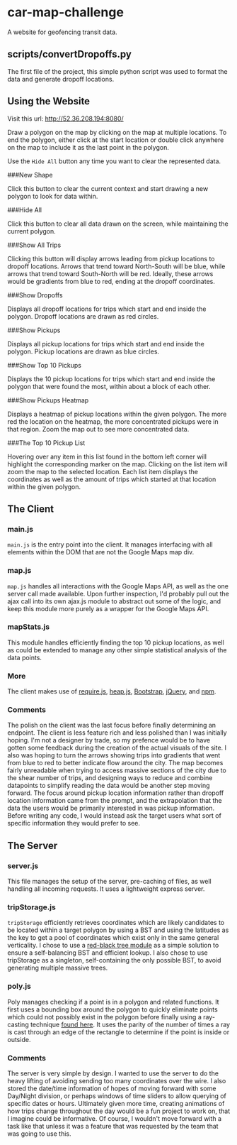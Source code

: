 # car-map-challenge
A website for geofencing transit data.


## scripts/convertDropoffs.py

The first file of the project, this simple python script was used to format the data and generate dropoff locations.

## Using the Website
Visit this url: <http://52.36.208.194:8080/>

Draw a polygon on the map by clicking on the map at multiple locations. To end the polygon, either click at the start location or double click anywhere on the map to include it as the last point in the polygon.

Use the `Hide All` button any time you want to clear the represented data.

###New Shape

Click this button to clear the current context and start drawing a new polygon to look for data within.

###Hide All

Click this button to clear all data drawn on the screen, while maintaining the current polygon.

###Show All Trips

Clicking this button will display arrows leading from pickup locations to dropoff locations. Arrows that trend toward North-South will be blue, while arrows that trend toward South-North will be red. Ideally, these arrows would be gradients from blue to red, ending at the dropoff coordinates.

###Show Dropoffs

Displays all dropoff locations for trips which start and end inside the polygon. Dropoff locations are drawn as red circles.

###Show Pickups

Displays all pickup locations for trips which start and end inside the polygon. Pickup locations are drawn as blue circles.

###Show Top 10 Pickups

Displays the 10 pickup locations for trips which start and end inside the polygon that were found the most, within about a block of each other.

###Show Pickups Heatmap

Displays a heatmap of pickup locations within the given polygon. The more red the location on the heatmap, the more concentrated pickups were in that region. Zoom the map out to see more concentrated data.

###The Top 10 Pickup List

Hovering over any item in this list found in the bottom left corner will highlight the corresponding marker on the map. Clicking on the list item will zoom the map to the selected location. Each list item displays the coordinates as well as the amount of trips which started at that location within the given polygon.

## The Client

### main.js

`main.js` is the entry point into the client. It manages interfacing with all elements within the DOM that are not the Google Maps map div.

### map.js

`map.js` handles all interactions with the Google Maps API, as well as the one server call made available. Upon further inspection, I'd probably pull out the ajax call into its own ajax.js module to abstract out some of the logic, and keep this module more purely as a wrapper for the Google Maps API.

### mapStats.js

This module handles efficiently finding the top 10 pickup locations, as well as could be extended to manage any other simple statistical analysis of the data points.

### More

The client makes use of [require.js](http://requirejs.org/), [heap.js](https://www.npmjs.com/package/heap), [Bootstrap](http://getbootstrap.com/javascript/), [jQuery](https://jquery.com/), and [npm](https://www.npmjs.com/).

### Comments

The polish on the client was the last focus before finally determining an endpoint. The client is less feature rich and less polished than I was initially hoping. I'm not a designer by trade, so my prefence would be to have gotten some feedback during the creation of the actual visuals of the site. I also was hoping to turn the arrows showing trips into gradients that went from blue to red to better indicate flow around the city. The map becomes fairly unreadable when trying to access massive sections of the city due to the shear number of trips, and designing ways to reduce and combine datapoints to simplify reading the data would be another step moving forward. The focus around pickup location information rather than dropoff location information came from the prompt, and the extrapolation that the data the users would be primarily interested in was pickup information. Before writing any code, I would instead ask the target users what sort of specific information they would prefer to see.

## The Server

### server.js

This file manages the setup of the server, pre-caching of files, as well handling all incoming requests. It uses a lightweight express server.

### tripStorage.js

`tripStorage` efficiently retrieves coordinates which are likely candidates to be located within a target polygon by using a BST and using the latitudes as the key to get a pool of coordinates which exist only in the same general verticality. I chose to use a [red-black tree module](https://www.npmjs.com/package/redblack) as a simple solution to ensure a self-balancing BST and efficient lookup. I also chose to use tripStorage as a singleton, self-containing the only possible BST, to avoid generating multiple massive trees.

### poly.js

Poly manages checking if a point is in a polygon and related functions. It first uses a bounding box around the polygon to quickly eliminate points which could not possibly exist in the polygon before finally using a ray-casting technique [found here](http://www.ecse.rpi.edu/Homepages/wrf/Research/Short_Notes/pnpoly.html). It uses the parity of the number of times a ray is cast through an edge of the rectangle to determine if the point is inside or outside.

### Comments

The server is very simple by design. I wanted to use the server to do the heavy lifting of avoiding sending too many coordinates over the wire. I also stored the date/time information of hopes of moving forward with some Day/Night division, or perhaps windows of time sliders to allow querying of specific dates or hours. Ultimately given more time, creating animations of how trips change throughout the day would be a fun project to work on, that I imagine could be informative. Of course, I wouldn't move forward with a task like that unless it was a feature that was requested by the team that was going to use this.


